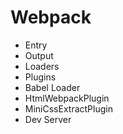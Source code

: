 # Webpack

- Entry
- Output
- Loaders
- Plugins
- Babel Loader
- HtmlWebpackPlugin
- MiniCssExtractPlugin
- Dev Server
